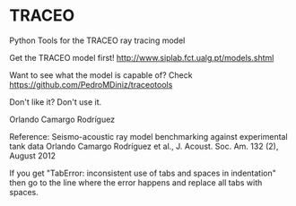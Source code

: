 # TRACEO
Python Tools for the TRACEO ray tracing model

Get the TRACEO model first! 
http://www.siplab.fct.ualg.pt/models.shtml

Want to see what the model is capable of? Check https://github.com/PedroMDiniz/traceotools

Don't like it? Don't use it. 

Orlando Camargo Rodríguez

Reference: Seismo-acoustic ray model benchmarking against experimental tank data
Orlando Camargo Rodríguez et al., J. Acoust. Soc. Am. 132 (2), August 2012

If you get "TabError: inconsistent use of tabs and spaces in indentation" then go to the line where the error happens and replace all tabs with spaces. 
